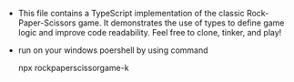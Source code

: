 - This file contains a TypeScript implementation of the classic Rock-Paper-Scissors game.  It demonstrates the use of types to define game logic and improve code readability. Feel free to clone, tinker, and play!

- run on your windows poershell by using command

  npx rockpaperscissorgame-k
